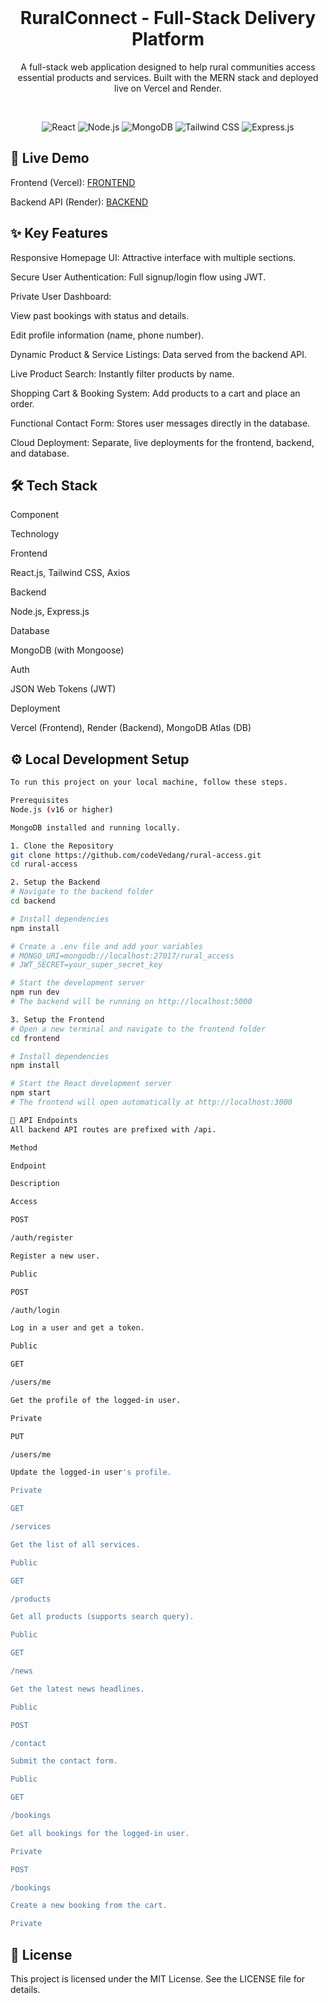 <div align="center">
<br />
<h1><strong>RuralConnect - Full-Stack Delivery Platform</strong></h1>
<p>A full-stack web application designed to help rural communities access essential products and services. Built with the MERN stack and deployed live on Vercel and Render.</p>
<br />
</div>

<p align="center">
<img src="https://img.shields.io/badge/React-20232A?style=for-the-badge&logo=react&logoColor=61DAFB" alt="React"/>
<img src="https://img.shields.io/badge/Node.js-339933?style=for-the-badge&logo=nodedotjs&logoColor=white" alt="Node.js"/>
<img src="https://img.shields.io/badge/MongoDB-4EA94B?style=for-the-badge&logo=mongodb&logoColor=white" alt="MongoDB"/>
<img src="https://img.shields.io/badge/Tailwind_CSS-38B2AC?style=for-the-badge&logo=tailwind-css&logoColor=white" alt="Tailwind CSS"/>
<img src="https://img.shields.io/badge/Express.js-000000?style=for-the-badge&logo=express&logoColor=white" alt="Express.js"/>
</p>

## 🚀 Live Demo
Frontend (Vercel): [FRONTEND](https://rural-access-vedang.vercel.app/)

Backend API (Render): [BACKEND](https://rural-app-backend.onrender.com)

## ✨ Key Features
Responsive Homepage UI: Attractive interface with multiple sections.

Secure User Authentication: Full signup/login flow using JWT.

Private User Dashboard:

View past bookings with status and details.

Edit profile information (name, phone number).

Dynamic Product & Service Listings: Data served from the backend API.

Live Product Search: Instantly filter products by name.

Shopping Cart & Booking System: Add products to a cart and place an order.

Functional Contact Form: Stores user messages directly in the database.

Cloud Deployment: Separate, live deployments for the frontend, backend, and database.

## 🛠️ Tech Stack
Component

Technology

Frontend

React.js, Tailwind CSS, Axios

Backend

Node.js, Express.js

Database

MongoDB (with Mongoose)

Auth

JSON Web Tokens (JWT)

Deployment

Vercel (Frontend), Render (Backend), MongoDB Atlas (DB)

## ⚙️ Local Development Setup
``` bash 
To run this project on your local machine, follow these steps.

Prerequisites
Node.js (v16 or higher)

MongoDB installed and running locally.

1. Clone the Repository
git clone https://github.com/codeVedang/rural-access.git
cd rural-access

2. Setup the Backend
# Navigate to the backend folder
cd backend

# Install dependencies
npm install

# Create a .env file and add your variables
# MONGO_URI=mongodb://localhost:27017/rural_access
# JWT_SECRET=your_super_secret_key

# Start the development server
npm run dev
# The backend will be running on http://localhost:5000

3. Setup the Frontend
# Open a new terminal and navigate to the frontend folder
cd frontend

# Install dependencies
npm install

# Start the React development server
npm start
# The frontend will open automatically at http://localhost:3000

🔌 API Endpoints
All backend API routes are prefixed with /api.

Method

Endpoint

Description

Access

POST

/auth/register

Register a new user.

Public

POST

/auth/login

Log in a user and get a token.

Public

GET

/users/me

Get the profile of the logged-in user.

Private

PUT

/users/me

Update the logged-in user's profile.

Private

GET

/services

Get the list of all services.

Public

GET

/products

Get all products (supports search query).

Public

GET

/news

Get the latest news headlines.

Public

POST

/contact

Submit the contact form.

Public

GET

/bookings

Get all bookings for the logged-in user.

Private

POST

/bookings

Create a new booking from the cart.

Private
```

## 📜 License
This project is licensed under the MIT License. See the LICENSE file for details.
